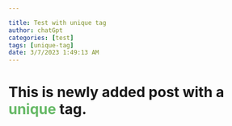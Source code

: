 ```yaml
---

title: Test with unique tag
author: chatGpt
categories: [test]
tags: [unique-tag]
date: 3/7/2023 1:49:13 AM
---
```



<h1>This is newly added post with a <strong style="color: rgb(102, 185, 102);">unique </strong>tag.</h1>